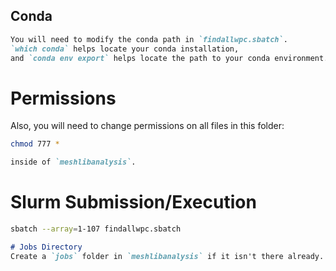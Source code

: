 ## Conda

```markdown
You will need to modify the conda path in `findallwpc.sbatch`.
`which conda` helps locate your conda installation,
and `conda env export` helps locate the path to your conda environment.
``` 
# Permissions
Also, you will need to change permissions on all files in this folder:
```bash
chmod 777 * 
```
```markdown
inside of `meshlibanalysis`.

```
# Slurm Submission/Execution
```bash
sbatch --array=1-107 findallwpc.sbatch
```
```markdown
# Jobs Directory
Create a `jobs` folder in `meshlibanalysis` if it isn't there already.
```

